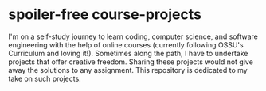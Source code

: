 # spoiler-free course-projects
I'm on a self-study journey to learn coding, computer science, and software engineering with the help of online courses (currently following OSSU's Curriculum and loving it!). Sometimes along the path, I have to undertake projects that offer creative freedom. Sharing these projects would not give away the solutions to any assignment. This repository is dedicated to my take on such projects.
